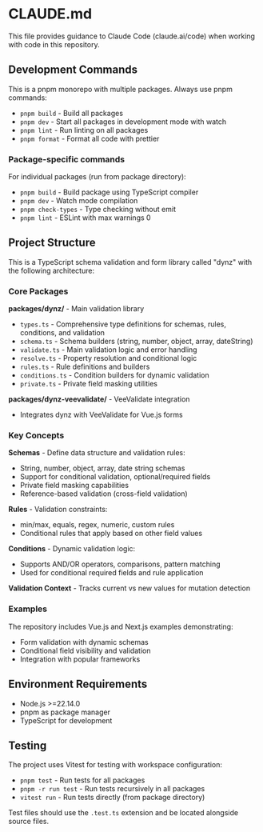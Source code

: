 # CLAUDE.md

This file provides guidance to Claude Code (claude.ai/code) when working with code in this repository.

## Development Commands

This is a pnpm monorepo with multiple packages. Always use pnpm commands:

- `pnpm build` - Build all packages
- `pnpm dev` - Start all packages in development mode with watch
- `pnpm lint` - Run linting on all packages
- `pnpm format` - Format all code with prettier

### Package-specific commands

For individual packages (run from package directory):
- `pnpm build` - Build package using TypeScript compiler
- `pnpm dev` - Watch mode compilation
- `pnpm check-types` - Type checking without emit
- `pnpm lint` - ESLint with max warnings 0

## Project Structure

This is a TypeScript schema validation and form library called "dynz" with the following architecture:

### Core Packages

**packages/dynz/** - Main validation library
- `types.ts` - Comprehensive type definitions for schemas, rules, conditions, and validation
- `schema.ts` - Schema builders (string, number, object, array, dateString)
- `validate.ts` - Main validation logic and error handling
- `resolve.ts` - Property resolution and conditional logic
- `rules.ts` - Rule definitions and builders
- `conditions.ts` - Condition builders for dynamic validation
- `private.ts` - Private field masking utilities

**packages/dynz-veevalidate/** - VeeValidate integration
- Integrates dynz with VeeValidate for Vue.js forms

### Key Concepts

**Schemas** - Define data structure and validation rules:
- String, number, object, array, date string schemas
- Support for conditional validation, optional/required fields
- Private field masking capabilities
- Reference-based validation (cross-field validation)

**Rules** - Validation constraints:
- min/max, equals, regex, numeric, custom rules
- Conditional rules that apply based on other field values

**Conditions** - Dynamic validation logic:
- Supports AND/OR operators, comparisons, pattern matching
- Used for conditional required fields and rule application

**Validation Context** - Tracks current vs new values for mutation detection

### Examples

The repository includes Vue.js and Next.js examples demonstrating:
- Form validation with dynamic schemas
- Conditional field visibility and validation
- Integration with popular frameworks

## Environment Requirements

- Node.js >=22.14.0
- pnpm as package manager
- TypeScript for development

## Testing

The project uses Vitest for testing with workspace configuration:

- `pnpm test` - Run tests for all packages
- `pnpm -r run test` - Run tests recursively in all packages
- `vitest run` - Run tests directly (from package directory)

Test files should use the `.test.ts` extension and be located alongside source files.
